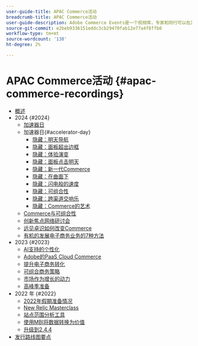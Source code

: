 ```yaml
---
user-guide-title: APAC Commerce活动
breadcrumb-title: APAC Commerce活动
user-guide-description: Adobe Commerce Events是一个视频库，专家和同行可以在其中分享他们关于如何使用Adobe Commerce的想法和想法。
source-git-commit: e2beb9336151eddc3cb29470fab12e77a4f8ffb0
workflow-type: tm+mt
source-wordcount: '138'
ht-degree: 2%

---
```



# APAC Commerce活动 {#apac-commerce-recordings}

+ [概述](overview.md)
+ 2024 {#2024}
   + [加速器日](2024/accelerator-day/overview.md)
   + 加速器日{#accelerator-day}
      + [隐藏：明天导航](./2024/accelerator-day/navigating-tomorrow.md)
      + [隐藏：面板超出边框](./2024/accelerator-day/panel-beyond-borders.md)
      + [隐藏：体验演变](./2024/accelerator-day/experience-evolution.md)
      + [隐藏：面板点击明天](./2024/accelerator-day/panel-tapping-into-tomorrow.md)
      + [隐藏：新一代Commerce](./2024/accelerator-day/next-gen-commerce.md)
      + [隐藏：在曲面下](./2024/accelerator-day/beneath-the-surface.md)
      + [隐藏：闪电般的速度](./2024/accelerator-day/lightning-speed.md)
      + [隐藏：可组合性](./2024/accelerator-day/composability.md)
      + [隐藏：跨渠道交响乐](./2024/accelerator-day/cross-channel-symphony.md)
      + [隐藏：Commerce的艺术](./2024/accelerator-day/the-art-of-commerce.md)
   + [Commerce与可组合性](2024/commerce-and-composability.md)
   + [创新焦点网络研讨会](2024/innovation-spotlight.md)
   + [远见卓识如何改变Commerce](2024/visionary-thinking.md)
   + [有机的发展电子商务业务的7种方法](2024/grow-ecommerce-business.md)
+ 2023 {#2023}
   + [AI支持的个性化](2023/ai-personalisation.md)
   + [Adobe的PaaS Cloud Commerce](2023/adobes-paas-cloud-commerce.md)
   + [提升电子商务转化](2023/ecommerce-conversions.md)
   + [可组合商务策略](2023/composable-commerce.md)
   + [市场作为增长的动力](2023/marketplaces.md)
   + [高峰季准备](2023/peak-season-prep.md)
+ 2022 年 {#2022}
   + [2022年假期准备情况](2022/holiday.md)
   + [New Relic Masterclass](2022/new-relic.md)
   + [站点范围分析工具](2022/analysis-tool.md)
   + [使用MBI将数据转换为价值](2022/mbi.md)
   + [升级到2.4.4](2022/upgrade.md)
+ [发行路线图要点](release-highlights.md)

<!--+ Commerce Events {#commerce-events}
  + [Overview](commerce-events/overview.md)
  + 2022 {#2022}
    + [Top Tips and Tricks for Adobe Campaign Standard](customer-journeys/2022/tips-and-tricks.md)
    + [Develop and customize data models in Adobe [!DNL Campaign Classic]](customer-journeys/2022/data-models.md)

+ Data and insights {#commerce-release-updates}
  + [Overview](commerce-release-updates/overview.md)
  + 2022 {#2022}
    + [Innovations and trends](data-and-insights/2022/innovations.md)
    + [Sensei and Analysis Workspace](data-and-insights/2022/sensei.md)
    + [Personalize and automate with Adobe Target](data-and-insights/2022/personalize.md)
    + [Analytics and Target applications for Mobile and Apps](data-and-insights/2022/mobile-and-apps.md)
    + [Cross Device Analytics and Customer Journey Analytics](data-and-insights/2022/cross-device-analytics.md) -->